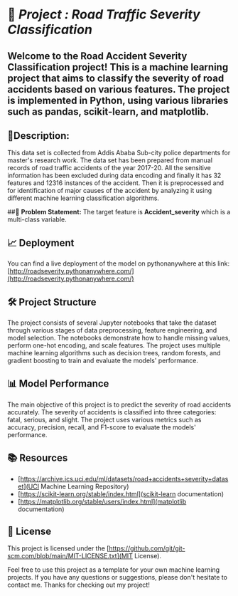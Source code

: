 
# 🚦 *Project : Road Traffic Severity Classification*
## Welcome to the Road Accident Severity Classification project! This is a machine learning project that aims to classify the severity of road accidents based on various features. The project is implemented in Python, using various libraries such as pandas, scikit-learn, and matplotlib.


## 🧾**Description:**
This data set is collected from Addis Ababa Sub-city police departments for master's research 
work. The data set has been prepared from manual records of road traffic accidents of the year 2017-20. 
All the sensitive information has been excluded during data encoding and finally it has 32 features and 12316 instances of the accident. 
Then it is preprocessed and for identification of major causes of the 
accident by analyzing it using different machine learning classification algorithms. 



##🧭 **Problem Statement:** The target feature is **Accident\_severity** which is a multi-class variable.
 
## 📈  Deployment
 You can find a live deployment of the model on pythonanywhere at this link: [http://roadseverity.pythonanywhere.com/](http://roadseverity.pythonanywhere.com/)
 
##  🛠️	Project Structure

The project consists of several Jupyter notebooks that take the dataset through various stages of data preprocessing, feature engineering, and model selection. The notebooks demonstrate how to handle missing values, perform one-hot encoding, and scale features. The project uses multiple machine learning algorithms such as decision trees, random forests, and gradient boosting to train and evaluate the models' performance.

## 📊 Model Performance

The main objective of this project is to predict the severity of road accidents accurately. The severity of accidents is classified into three categories: fatal, serious, and slight. The project uses various metrics such as accuracy, precision, recall, and F1-score to evaluate the models' performance.

## 📚 Resources
 * [https://archive.ics.uci.edu/ml/datasets/road+accidents+severity+dataset](UCI Machine Learning Repository)
 * [https://scikit-learn.org/stable/index.html](scikit-learn documentation)
 * [https://matplotlib.org/stable/users/index.html](matplotlib documentation)

## 📝 License

This project is licensed under the [https://github.com/git/git-scm.com/blob/main/MIT-LICENSE.txt](MIT License).

Feel free to use this project as a template for your own machine learning projects. If you have any questions or suggestions, please don't hesitate to contact me. Thanks for checking out my project!
